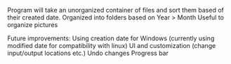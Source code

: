 Program will take an unorganized container of files and sort them based of their created date.
Organized into folders based on Year > Month 
Useful to organize pictures

Future improvements:
    Using creation date for Windows (currently using modified date for compatibility with linux)
    UI and customization (change input/output locations etc.)
    Undo changes
    Progress bar